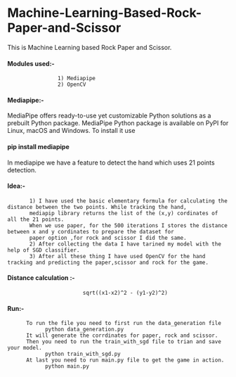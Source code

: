 # Machine-Learning-Based-Rock-Paper-and-Scissor

This is Machine Learning based Rock Paper and Scissor.

#### Modules used:-
                    1) Mediapipe
                    2) OpenCV
                    
#### Mediapipe:-
MediaPipe offers ready-to-use yet customizable Python solutions as a prebuilt Python package. MediaPipe Python package is available on PyPI for Linux, macOS and Windows.
To install it use 
#### pip install mediapipe

In mediapipe we have a feature to detect the hand which uses 21 points detection. 

#### Idea:-
           1) I have used the basic elementary formula for calculating the distance between the two points. While tracking the hand, 
           mediapip library returns the list of the (x,y) cordinates of all the 21 points. 
           When we use paper, for the 500 iterations I stores the distance between x and y cordinates to prepare the dataset for
           paper option ,for rock and scissor I did the same.
           2) After collecting the data I have tarined my model with the help of SGD classifier.
           3) After all these thing I have used OpenCV for the hand tracking and predicting the paper,scissor and rock for the game.
           
#### Distance calculation :-
                            sqrt((x1-x2)^2 - (y1-y2)^2)

#### Run:-
          To run the file you need to first run the data_generation file
                python data_generation.py
          It will generate the corrdinates for paper, rock and scissor.
          Then you need to run the train_with_sgd file to trian and save your model.
                python train_with_sgd.py
          At last you need to run main.py file to get the game in action.
                python main.py
                
